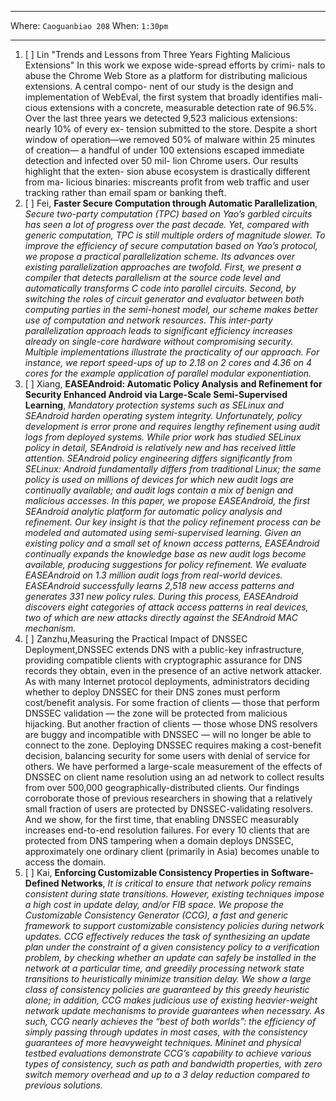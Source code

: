 ***

Where: `Caoguanbiao 208` When: `1:30pm`

***


1. [ ] Lin "Trends and Lessons from Three Years Fighting Malicious Extensions" 
In this work we expose wide-spread efforts by crimi- nals to abuse the Chrome Web Store as a platform for distributing malicious extensions. A central compo- nent of our study is the design and implementation of WebEval, the first system that broadly identifies mali- cious extensions with a concrete, measurable detection rate of 96.5%. Over the last three years we detected 9,523 malicious extensions: nearly 10% of every ex- tension submitted to the store. Despite a short window of operation—we removed 50% of malware within 25 minutes of creation— a handful of under 100 extensions escaped immediate detection and infected over 50 mil- lion Chrome users. Our results highlight that the exten- sion abuse ecosystem is drastically different from ma- licious binaries: miscreants profit from web traffic and user tracking rather than email spam or banking theft.
2. [ ] Fei, **Faster Secure Computation through Automatic Parallelization**, *Secure two-party computation (TPC) based on Yao’s garbled circuits has seen a lot of progress over the past decade. Yet, compared with generic computation, TPC is still multiple orders of magnitude slower. To improve the efficiency of secure computation based on Yao’s protocol, we propose a practical parallelization scheme. Its advances over existing parallelization approaches are twofold. First, we present a compiler that detects parallelism at the source code level and automatically transforms C code into parallel circuits. Second, by switching the roles of circuit generator and evaluator between both computing parties in the semi-honest model, our scheme makes better use of computation and network resources. This inter-party parallelization approach leads to significant efficiency increases already on single-core hardware without compromising security. Multiple implementations illustrate the practicality of our approach. For instance, we report speed-ups of up to 2.18 on 2 cores and 4.36 on 4 cores for the example application of parallel modular exponentiation.*
3. [ ] Xiang, **EASEAndroid: Automatic Policy Analysis and Refinement for Security Enhanced Android via Large-Scale Semi-Supervised Learning**, *Mandatory protection systems such as SELinux and SEAndroid harden operating system integrity. Unfortunately, policy development is error prone and requires lengthy refinement using audit logs from deployed systems. While prior work has studied SELinux policy in detail, SEAndroid is relatively new and has received little attention. SEAndroid policy engineering differs significantly from SELinux: Android fundamentally differs from traditional Linux; the same policy is used on millions of devices for which new audit logs are continually available; and audit logs contain a mix of benign and malicious accesses. In this paper, we propose EASEAndroid, the first SEAndroid analytic platform for automatic policy analysis and refinement. Our key insight is that the policy refinement process can be modeled and automated using semi-supervised learning. Given an existing policy and a small set of known access patterns, EASEAndroid continually expands the knowledge base as new audit logs become available, producing suggestions for policy refinement. We evaluate EASEAndroid on 1.3 million audit logs from real-world devices. EASEAndroid successfully learns 2,518 new access patterns and generates 331 new policy rules. During this process, EASEAndroid discovers eight categories of attack access patterns in real devices, two of which are new attacks directly against the SEAndroid MAC mechanism.*
4. [ ] Zanzhu,Measuring the Practical Impact of DNSSEC Deployment,DNSSEC extends DNS with a public-key infrastructure, providing compatible clients with cryptographic assurance for DNS records they obtain, even in the presence of an active network attacker. As with many Internet protocol deployments, administrators deciding whether to deploy DNSSEC for their DNS zones must perform cost/benefit analysis. For some fraction of clients — those that perform DNSSEC validation — the zone will be protected from malicious hijacking. But another fraction of clients — those whose DNS resolvers are buggy and incompatible with DNSSEC — will no longer be able to connect to the zone. Deploying DNSSEC requires making a cost-benefit decision, balancing security for some users with denial of service for others. We have performed a large-scale measurement of the effects of DNSSEC on client name resolution using an ad network to collect results from over 500,000 geographically-distributed clients. Our findings corroborate those of previous researchers in showing that a relatively small fraction of users are protected by DNSSEC-validating resolvers. And we show, for the first time, that enabling DNSSEC measurably increases end-to-end resolution failures. For every 10 clients that are protected from DNS tampering when a domain deploys DNSSEC, approximately one ordinary client (primarily in Asia) becomes unable to access the domain.
5. [ ] Kai, **Enforcing Customizable Consistency Properties in Software-Defined Networks**, *It is critical to ensure that network policy remains consistent during state transitions. However, existing techniques impose a high cost in update delay, and/or FIB space. We propose the Customizable Consistency Generator (CCG), a fast and generic framework to support customizable consistency policies during network updates. CCG effectively reduces the task of synthesizing an update plan under the constraint of a given consistency policy to a verification problem, by checking whether an update can safely be installed in the network at a particular time, and greedily processing network state transitions to heuristically minimize transition delay. We show a large class of consistency policies are guaranteed by this greedy heuristic alone; in addition, CCG makes judicious use of existing heavier-weight network update mechanisms to provide guarantees when necessary. As such, CCG nearly achieves the “best of both worlds”: the efficiency of simply passing through updates in most cases, with the consistency guarantees of more heavyweight techniques. Mininet and physical testbed evaluations demonstrate CCG’s capability to achieve various types of consistency, such as path and bandwidth properties, with zero switch memory overhead and up to a 3 delay reduction compared to previous solutions.*

 
